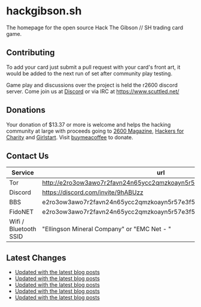 # hackgibson.sh
The homepage for the open source Hack The Gibson // SH trading card game.


## Contributing

To add your card just submit a pull request with your card's front art, it would be added to the next run of set after community play testing.

Game play and discussions over the project is held the r2600 discord server. Come join us at [Discord](https://discord.com/invite/9hABUzz) or via IRC at https://www.scuttled.net/


## Donations

Your donation of $13.37 or more is welcome and helps the hacking community at large with proceeds going to [2600 Magazine](https://2600.com/), [Hackers for Charity](https://hackersforcharity.org) and [Girlstart](https://girlstart.org).  Visit [buymeacoffee](https://www.buymeacoffee.com/hackgibson.sh) to donate.


## Contact Us

Service | url
-|-
Tor | http://e2ro3ow3awo7r2favn24n65ycc2qmzkoayn5r57e3f56nvjwdcgg32ad.onion
Discord | https://discord.com/invite/9hABUzz
BBS | e2ro3ow3awo7r2favn24n65ycc2qmzkoayn5r57e3f56nvjwdcgg32ad.onion:23
FidoNET | e2ro3ow3awo7r2favn24n65ycc2qmzkoayn5r57e3f56nvjwdcgg32ad.onion:24554
Wifi / Bluetooth SSID | "Ellingson Mineral Company" or "EMC Net - <fidonet address>"

## Latest Changes
<!-- BLOG-POST-LIST:START -->
- [Updated with the latest blog posts](https://github.com/DFW2600/hackgibson.sh/commit/f8ffff37e829c4fb4dce4da4d8fa5baf904f398f)
- [Updated with the latest blog posts](https://github.com/DFW2600/hackgibson.sh/commit/f67c7cd96d7bf23d6a0c2fb92d10b1367d44bcad)
- [Updated with the latest blog posts](https://github.com/DFW2600/hackgibson.sh/commit/4ab9326eebe8e6ca3e393796b3c5e712e8ebb56a)
- [Updated with the latest blog posts](https://github.com/DFW2600/hackgibson.sh/commit/207ef70771d9c9c43b4a997b4da8da0fad11679f)
- [Updated with the latest blog posts](https://github.com/DFW2600/hackgibson.sh/commit/a0e9c3c88384702da06f6ded08b08df610df84ba)
<!-- BLOG-POST-LIST:END -->
